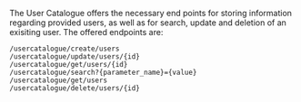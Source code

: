 The User Catalogue offers the necessary end points for storing information regarding provided users, as well as for search, update and deletion of an exisiting user. The offered endpoints are:

```
/usercatalogue/create/users 
/usercatalogue/update/users/{id} 
/usercatalogue/get/users/{id} 
/usercatalogue/search?{parameter_name}={value} 
/usercatalogue/get/users 
/usercatalogue/delete/users/{id} 
